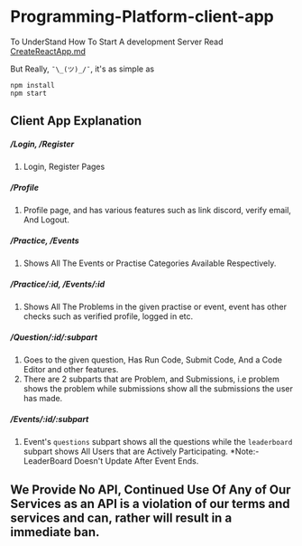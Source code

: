 # Programming-Platform-client-app
To UnderStand How To Start A development Server Read [CreateReactApp.md](https://github.com/techsyndicate/Programming-Platform/blob/main/react-app/CreateReactApp.md)

But Really, ``¯\_(ツ)_/¯``, it's as simple as
```
npm install
npm start
```

## Client App Explanation
##### /Login, /Register
1. Login, Register Pages

##### /Profile
1. Profile page, and has various features such as link discord, verify email, And Logout.

##### /Practice, /Events
1. Shows All The Events or Practise Categories Available Respectively. 

##### /Practice/:id, /Events/:id
1. Shows All The Problems in the given practise or event, event has other checks such as verified profile, logged in etc.

##### /Question/:id/:subpart
1. Goes to the given question, Has Run Code, Submit Code, And a Code Editor and other features. 
2. There are 2 subparts that are Problem, and Submissions, i.e problem shows the problem while submissions show all the submissions the user has made.

##### /Events/:id/:subpart
1. Event's ``questions`` subpart shows all the questions while the ``leaderboard`` subpart shows All Users that are Actively Participating. *Note:- LeaderBoard Doesn't Update After Event Ends.

## We Provide No API, Continued Use Of Any of Our Services as an API is a violation of our terms and services and can, rather will result in a immediate ban. 
